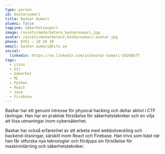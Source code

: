 ```yaml
---
type: person
id: basharoumari
title: Bashar Oumari
alumni: false
tagLine: Säkerhetsexpert
image: /assets/medarbetare_basharoumari.jpg
avatar: /assets/medarbetare_basharoumari-avatar.jpg
phone: 0761 – 18 18 39
email: bashar.oumari@kits.se
social:
  linkedin: https://se.linkedin.com/in/bashar-oumari-19268b77
tags:
  - Linux
  - Git
  - Säkerhet
  - ML
  - Python
  - React 
  - Java
  - Firebase 
---
```


Bashar har ett genuint intresse för physical hacking och deltar aktivt i CTF tävlingar.  Han har en praktisk förståelse för säkerhetstekniker och en vilja att lösa utmaningar inom cybersäkerhet. 

Bashar har också erfarenhet av att arbeta med webbutveckling och backend-lösningar, särskilt inom React och Firebase. Han trivs som bäst när han får utforska nya teknologier och fördjupa sin förståelse för maskininlärning och säkerhetstekniker.